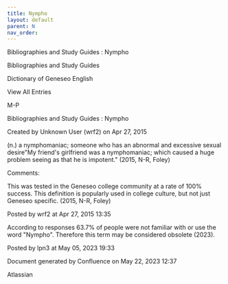 ```yaml
---
title: Nympho
layout: default
parent: N
nav_order:
---
```


Bibliographies and Study Guides : Nympho

Bibliographies and Study Guides

Dictionary of Geneseo English

View All Entries

M-P

Bibliographies and Study Guides : Nympho

Created by  Unknown User (wrf2) on Apr 27, 2015

(n.) a nymphomaniac; someone who has an abnormal and excessive sexual desire&quot;My friend's girlfriend was a nymphomaniac; which caused a huge problem seeing as that he is impotent.&quot; (2015, N-R, Foley)

Comments:

This was tested in the Geneseo college community at a rate of 100% success. This definition is popularly used in college culture, but not just Geneseo specific. (2015, N-R, Foley)

Posted by wrf2 at Apr 27, 2015 13:35

According to responses 63.7% of people were not familiar with or use the word &quot;Nympho&quot;. Therefore this term may be considered obsolete (2023).

Posted by lpn3 at May 05, 2023 19:33

Document generated by Confluence on May 22, 2023 12:37

Atlassian
